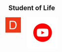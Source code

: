 <div align="center">
  <h2>Student of Life</h2>
  <div style="display: flex; justify-content: center; gap: 20px;">
    <a href="https://www.dotabuff.com/players/47357101" target="_blank">
      <img src="dotabuff.png" alt="Dotabuff Profile" width="50" height="50">
    </a>
    <a href="https://www.youtube.com/channel/UCF4PesxqAZPBKlcg3OcrWhQ" target="_blank">
      <img src="yt.png" alt="YouTube Channel" width="100" height="100">
    </a>
  </div>
</div>
